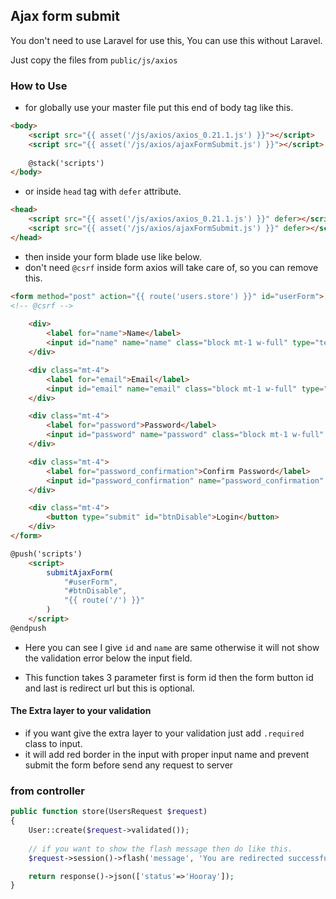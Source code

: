 ## Ajax form submit 

You don't need to use Laravel for use this, You can use this without Laravel.

Just copy the files from `public/js/axios`

### How to Use

- for globally use your master file put this end of body tag like this.

```html
<body>
    <script src="{{ asset('/js/axios/axios_0.21.1.js') }}"></script>
    <script src="{{ asset('/js/axios/ajaxFormSubmit.js') }}"></script>
    
    @stack('scripts')
</body>
```

- or inside `head` tag with `defer` attribute.

```html
<head>
    <script src="{{ asset('/js/axios/axios_0.21.1.js') }}" defer></script>
    <script src="{{ asset('/js/axios/ajaxFormSubmit.js') }}" defer></script>
</head>
```

- then inside your form blade use like below.
- don't need `@csrf` inside form axios will take care of, so you can remove this.
```html
<form method="post" action="{{ route('users.store') }}" id="userForm">
<!-- @csrf -->
    
    <div>
        <label for="name">Name</label>
        <input id="name" name="name" class="block mt-1 w-full" type="text" value="{{ old('name') }}" autofocus />
    </div>

    <div class="mt-4">
        <label for="email">Email</label>
        <input id="email" name="email" class="block mt-1 w-full" type="email" value="{{ old('email') }}" />
    </div>

    <div class="mt-4">
        <label for="password">Password</label>
        <input id="password" name="password" class="block mt-1 w-full" type="password" />
    </div>

    <div class="mt-4">
        <label for="password_confirmation">Confirm Password</label>
        <input id="password_confirmation" name="password_confirmation" type="password" class="mt-1 block w-full" />
    </div>

    <div class="mt-4">
        <button type="submit" id="btnDisable">Login</button>
    </div>
</form>

@push('scripts')
    <script>
        submitAjaxForm(
            "#userForm",
            "#btnDisable",
            "{{ route('/') }}"
        )
    </script>
@endpush
```

- Here you can see I give `id` and `name` are same otherwise it will not show the validation error below the input field.

- This function takes 3 parameter first is form id then the form button id and last is redirect url but this is optional.


#### The Extra layer to your validation

- if you want give the extra layer to your validation just add `.required` class to input.
- it will add red border in the input with proper input name and prevent submit the form before send any request to server 

### from controller 

```php
public function store(UsersRequest $request)
{
    User::create($request->validated());
    
    // if you want to show the flash message then do like this.
    $request->session()->flash('message', 'You are redirected successfully.! Bro wow...');

    return response()->json(['status'=>'Hooray']);
}
```
